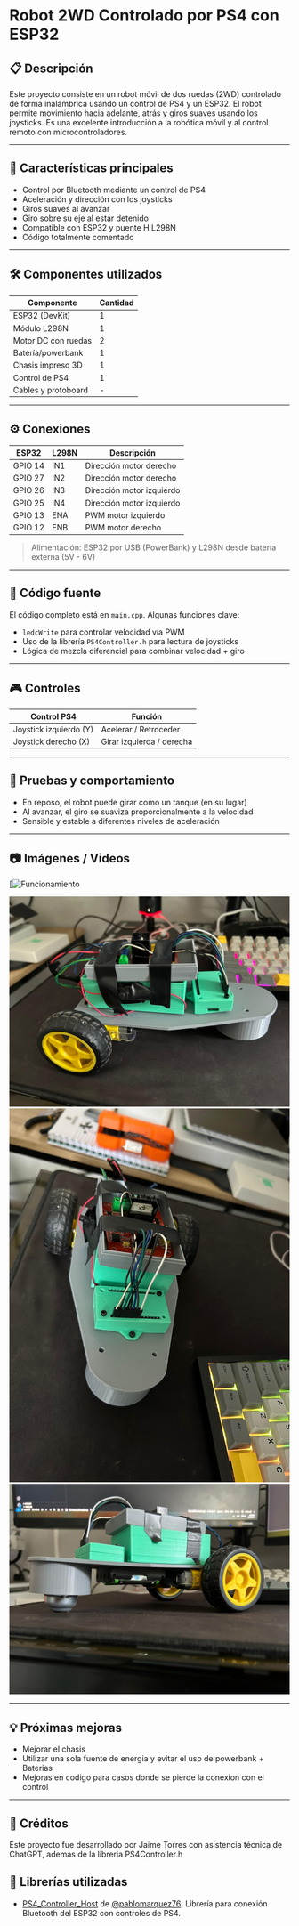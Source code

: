 # Robot 2WD Controlado por PS4 con ESP32

## 📋 Descripción

Este proyecto consiste en un robot móvil de dos ruedas (2WD) controlado de forma inalámbrica usando un control de PS4 y un ESP32. El robot permite movimiento hacia adelante, atrás y giros suaves usando los joysticks. Es una excelente introducción a la robótica móvil y al control remoto con microcontroladores.

---

## 🧠 Características principales

* Control por Bluetooth mediante un control de PS4
* Aceleración y dirección con los joysticks
* Giros suaves al avanzar
* Giro sobre su eje al estar detenido
* Compatible con ESP32 y puente H L298N
* Código totalmente comentado

---

## 🛠️ Componentes utilizados

| Componente          | Cantidad |
| ------------------- | -------- |
| ESP32 (DevKit)      | 1        |
| Módulo L298N        | 1        |
| Motor DC con ruedas | 2        |
| Batería/powerbank   | 1        |
| Chasis impreso 3D   | 1        |
| Control de PS4      | 1        |
| Cables y protoboard | -        |

---

## ⚙️ Conexiones

| ESP32   | L298N | Descripción               |
| ------- | ----- | ------------------------- |
| GPIO 14 | IN1   | Dirección motor derecho   |
| GPIO 27 | IN2   | Dirección motor derecho   |
| GPIO 26 | IN3   | Dirección motor izquierdo |
| GPIO 25 | IN4   | Dirección motor izquierdo |
| GPIO 13 | ENA   | PWM motor izquierdo       |
| GPIO 12 | ENB   | PWM motor derecho         |

> Alimentación: ESP32 por USB (PowerBank) y L298N desde batería externa (5V - 6V)

---

## 💾 Código fuente

El código completo está en `main.cpp`. Algunas funciones clave:

* `ledcWrite` para controlar velocidad vía PWM
* Uso de la librería `PS4Controller.h` para lectura de joysticks
* Lógica de mezcla diferencial para combinar velocidad + giro

---

## 🎮 Controles

| Control PS4            | Función                   |
| ---------------------- | ------------------------- |
| Joystick izquierdo (Y) | Acelerar / Retroceder     |
| Joystick derecho (X)   | Girar izquierda / derecha |

---

## 🧪 Pruebas y comportamiento

* En reposo, el robot puede girar como un tanque (en su lugar)
* Al avanzar, el giro se suaviza proporcionalmente a la velocidad
* Sensible y estable a diferentes niveles de aceleración

---

## 📷 Imágenes / Videos
[![Funcionamiento](https://www.youtube.com/watch?v=KZ0EgFizKB4&ab_channel=JaimeTorres)

![Robot armado 1](Pictures/Img1.jpeg)
![Robot armado 2](Pictures/Img2.jpeg)
![Robot armado 3](Pictures/Img3.jpeg)

---

## 💡 Próximas mejoras

* Mejorar el chasis
* Utilizar una sola fuente de energia y evitar el uso de powerbank + Baterias
* Mejoras en codigo para casos donde se pierde la conexion con el control

---

## 📃 Créditos

Este proyecto fue desarrollado por Jaime Torres con asistencia técnica de ChatGPT, ademas de la libreria PS4Controller.h

## 🧩 Librerías utilizadas

- [PS4_Controller_Host](https://github.com/pablomarquez76/PS4_Controller_Host) de [@pablomarquez76](https://github.com/pablomarquez76): Librería para conexión Bluetooth del ESP32 con controles de PS4.

